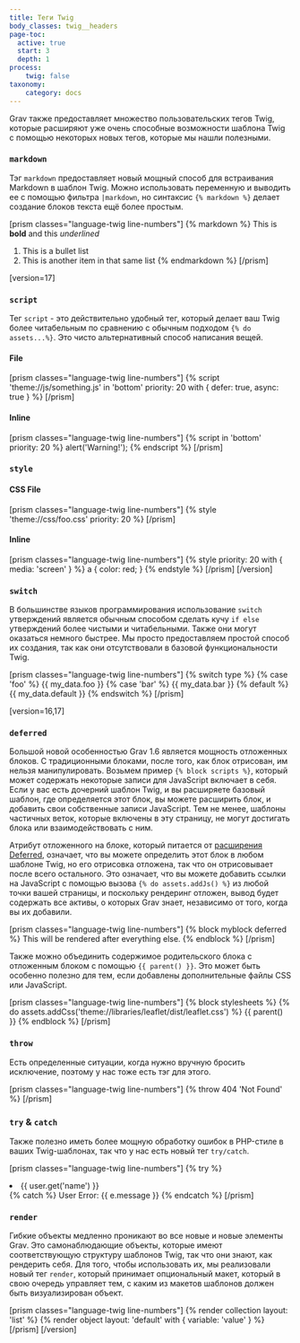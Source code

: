 ```yaml
---
title: Теги Twig
body_classes: twig__headers
page-toc:
  active: true
  start: 3
  depth: 1
process:
    twig: false
taxonomy:
    category: docs
---
```


Grav также предоставляет множество пользовательских тегов Twig, которые расширяют уже очень способные возможности шаблона Twig с помощью некоторых новых тегов, которые мы нашли полезными.

### `markdown`

Тэг `markdown` предоставляет новый мощный способ для встраивания Markdown в шаблон Twig. Можно использовать переменную и выводить ее с помощью фильтра `|markdown`, но синтаксис `{% markdown %}` делает создание блоков текста ещё более простым.

[prism classes="language-twig line-numbers"]
{% markdown %}
This is **bold** and this _underlined_

1. This is a bullet list
2. This is another item in that same list
{% endmarkdown %}
[/prism]

[version=17]
### `script`

Тег `script` - это действительно удобный тег, который делает ваш Twig более читабельным по сравнению с обычным подходом `{% do assets...%}`. Это чисто альтернативный способ написания вещей.

#### File

[prism classes="language-twig line-numbers"]
{% script 'theme://js/something.js' in 'bottom' priority: 20 with { defer: true, async: true } %}
[/prism]

#### Inline

[prism classes="language-twig line-numbers"]
{% script in 'bottom' priority: 20 %}
    alert('Warning!');
{% endscript %}
[/prism]

### `style`

#### CSS File

[prism classes="language-twig line-numbers"]
{% style 'theme://css/foo.css' priority: 20 %}
[/prism]

#### Inline

[prism classes="language-twig line-numbers"]
{% style priority: 20 with { media: 'screen' } %}
    a { color: red; }
{% endstyle %}
[/prism]
[/version]

### `switch`

В большинстве языков программирования использование `switch` утверждений является обычным способом сделать кучу `if else` утверждений более чистыми и читабельными. Также они могут оказаться немного быстрее. Мы просто предоставляем простой способ их создания, так как они отсутствовали в базовой функциональности Twig.

[prism classes="language-twig line-numbers"]
{% switch type %}
  {% case 'foo' %}
     {{ my_data.foo }}
  {% case 'bar' %}
     {{ my_data.bar }}
  {% default %}
     {{ my_data.default }}
{% endswitch %}
[/prism]

[version=16,17]
### `deferred`

Большой новой особенностью Grav 1.6 является мощность отложенных блоков. С традиционными блоками, после того, как блок отрисован, им нельзя манипулировать. Возьмем пример `{% block scripts %}`, который может содержать некоторые записи для JavaScript включает в себя. Если у вас есть дочерний шаблон Twig, и вы расширяете базовый шаблон, где определяется этот блок, вы можете расширить блок, и добавить свои собственные записи JavaScript. Тем не менее, шаблоны частичных веток, которые включены в эту страницу, не могут достигать блока или взаимодействовать с ним.

Атрибут отложенного на блоке, который питается от [расширения Deferred](https://github.com/rybakit/twig-deferred-extension), означает, что вы можете определить этот блок в любом шаблоне Twig, но его отрисовка отложена, так что он отрисовывает после всего остального. Это означает, что вы можете добавить ссылки на JavaScript с помощью вызова `{% do assets.addJs() %}` из любой точки вашей страницы, и поскольку рендеринг отложен, вывод будет содержать все активы, о которых Grav знает, независимо от того, когда вы их добавили.

[prism classes="language-twig line-numbers"]
{% block myblock deferred %}
    This will be rendered after everything else.
{% endblock %}
[/prism]

Также можно объединить содержимое родительского блока с отложенным блоком с помощью `{{ parent() }}`. Это может быть особенно полезно для тем, если добавлены дополнительные файлы CSS или JavaScript.

[prism classes="language-twig line-numbers"]
{% block stylesheets %}
    <!-- Additional css library -->
    {% do assets.addCss('theme://libraries/leaflet/dist/leaflet.css') %}
    {{ parent() }}
{% endblock %}
[/prism]

### `throw`

Есть определенные ситуации, когда нужно вручную бросить исключение, поэтому у нас тоже есть тэг для этого.

[prism classes="language-twig line-numbers"]
{% throw 404 'Not Found' %}
[/prism]

### `try` & `catch`

Также полезно иметь более мощную обработку ошибок в PHP-стиле в ваших Twig-шаблонах, так что у нас есть новый тег `try/catch`.

[prism classes="language-twig line-numbers"]
{% try %}
   <li>{{ user.get('name') }}</li>
{% catch %}
   User Error: {{ e.message }}
{% endcatch %}
[/prism]

### `render`

Гибкие объекты медленно проникают во все новые и новые элементы Grav. Это самонаблюдающие объекты, которые имеют соответствующую структуру шаблонов Twig, так что они знают, как рендерить себя. Для того, чтобы использовать их, мы реализовали новый тег `render`, который принимает опциональный макет, который в свою очередь управляет тем, с каким из макетов шаблонов должен быть визуализирован объект.

[prism classes="language-twig line-numbers"]
{% render collection layout: 'list' %}
{% render object layout: 'default' with { variable: 'value' } %}
[/prism]
[/version]
